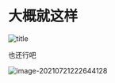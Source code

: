 # 大概就这样

![title](https://raw.githubusercontent.com/ding667/pic/master/gitnote/2021/07/21/1626875599765-1626875599766.png)

也还行吧

![image-20210721222644128](https://raw.githubusercontent.com/ding667/pic/master/img/image-20210721222644128.png)